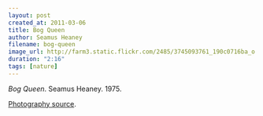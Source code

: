 ```yaml
---
layout: post
created_at: 2011-03-06
title: Bog Queen
author: Seamus Heaney
filename: bog-queen
image_url: http://farm3.static.flickr.com/2485/3745093761_190c0716ba_o.jpg
duration: "2:16"
tags: [nature]
---
```


_Bog Queen_.  Seamus Heaney.  1975.

[Photography source](http://www.flickr.com/photos/loesenlodewijk/3745093761/sizes/o/in/photostream/).
